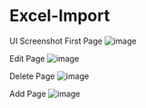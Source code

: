 # Excel-Import
UI Screenshot
First Page
![image](https://github.com/NaniBer/Excel-Import/assets/92272303/1401758f-4858-41c4-8312-39a83fdef116)


Edit Page
![image](https://github.com/NaniBer/Excel-Import/assets/92272303/f6940419-0810-4f26-b8aa-841c6f894fe6)


Delete Page
![image](https://github.com/NaniBer/Excel-Import/assets/92272303/e136595d-b820-4332-9fb1-c594f52d1a6f)


Add Page
![image](https://github.com/NaniBer/Excel-Import/assets/92272303/7281c35c-de77-42a8-af23-d0b48be7775a)




